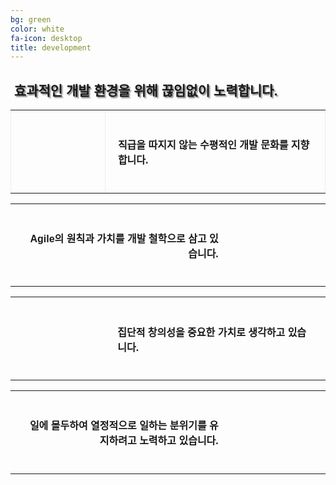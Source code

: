 ```yaml
---
bg: green
color: white
fa-icon: desktop
title: development 
---
```

<style>
   @import url(//fonts.googleapis.com/earlyaccess/jejugothic.css);
   .jg{
   font-family: 'Jeju Gothic', sans-serif; 
   text-shadow: 2px 2px 2px gray;
   }
   
   .sp{
   width: 33%;
   text-align:center;
   font-family: 'Jeju Gothic', sans-serif; 
   }
   
   table{
   width:100%;
   align:center;
   font-family: 'Jeju Gothic', sans-serif;
   border:1px;
   }
   
   td, th{
   padding:20px;
   }
   
   
   .effect_img {
    border-radius: 20px;
   }
   
   .center_ta{
   width:30%;
   }
   
   .icon_ta{
   width:30%;
   }
   
   .text_ta{
   width:70%;
   }
   
</style>

<link rel="stylesheet" href="https://use.fontawesome.com/releases/v5.2.0/css/all.css" integrity="sha384-hWVjflwFxL6sNzntih27bfxkr27PmbbK/iSvJ+a4+0owXq79v+lsFkW54bOGbiDQ" crossorigin="anonymous">

<div>
   <h2 class="jg"><i class="fa fa-quote-left"></i>&nbsp;효과적인 개발 환경을 위해 끊임없이 노력합니다.&nbsp;<i class="fa fa-quote-right"></i></h2>
  </div>
  
<table border="1">
   <tr>
      <th class="icon_ta"><i class="fa fa-equals fa-4x"></i></th>
      <th class="text_ta" align="left"><h4>직급을 따지지 않는 <strong>수평적인 개발 문화</strong>를 지향합니다.</h4></th>
   </tr>
</table>
<table>   
   <tr>
      <th class="text_ta" align="right"><h4><strong>Agile의 원칙과 가치</strong>를 개발 철학으로 삼고 있습니다.</h4></th>
      <th class="icon_ta"><i class="fa fa-sync-alt fa-4x"></i></th>      
   </tr>
</table>
<table>
   <tr>
      <th class="icon_ta"><i class="fa fa-lightbulb fa-4x"></i></th>
      <th class="text_ta" align="left"><h4><strong>집단적 창의성</strong>을 중요한 가치로 생각하고 있습니다.</h4></th>
   </tr>
</table>
<table>
   <tr>
      <th class="text_ta" align="right"><h4>일에 몰두하여 <strong>열정적으로 일하는 분위기</strong>를 유지하려고 노력하고 있습니다.</h4></th>
      <th class="icon_ta"><i class="fa fa-fire fa-4x"></i></th>      
   </tr>
</table>
